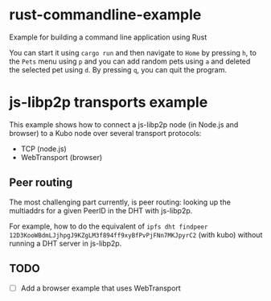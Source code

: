 # rust-commandline-example

Example for building a command line application using Rust

You can start it using `cargo run` and then navigate to `Home` by pressing `h`, to the `Pets` menu using `p` and you can add random pets using `a` and deleted the selected pet using `d`. By pressing `q`, you can quit the program.

# js-libp2p transports example

This example shows how to connect a js-libp2p node (in Node.js and browser) to a Kubo node over several transport protocols:
- TCP (node.js)
- WebTransport (browser)


## Peer routing

The most challenging part currently, is peer routing: looking up the multiaddrs for a given PeerID in the DHT with js-libp2p.

For example, how to do the equivalent of `ipfs dht findpeer 12D3KooWBdmLJjhpgJ9KZgLM3f894ff9xyBfPvPjFNn7MKJpyrC2` (with kubo) without running a DHT server in js-libp2p.


## TODO

- [ ] Add a browser example that uses WebTransport
